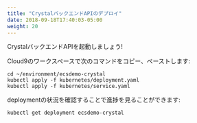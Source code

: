 ```yaml
---
title: "CrystalバックエンドAPIのデプロイ"
date: 2018-09-18T17:40:03-05:00
weight: 20
---
```


<!--
Let’s bring up the Crystal Backend API!
-->
CrystalバックエンドAPIを起動しましょう!

<!--
Copy/Paste the following commands into your Cloud9 workspace:
-->
Cloud9のワークスペースで次のコマンドをコピー、ペーストします:

```
cd ~/environment/ecsdemo-crystal
kubectl apply -f kubernetes/deployment.yaml
kubectl apply -f kubernetes/service.yaml
```

<!--
We can watch the progress by looking at the deployment status:
```
kubectl get deployment ecsdemo-crystal
```
-->
deploymentの状況を確認することで進捗を見ることができます:
```
kubectl get deployment ecsdemo-crystal
```
